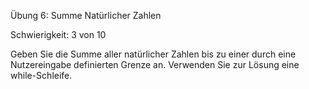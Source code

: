 Übung 6: Summe Natürlicher Zahlen

Schwierigkeit: 3 von 10

Geben Sie die Summe aller natürlicher Zahlen bis zu einer durch
eine Nutzereingabe definierten Grenze an. Verwenden Sie zur Lösung
eine while-Schleife.